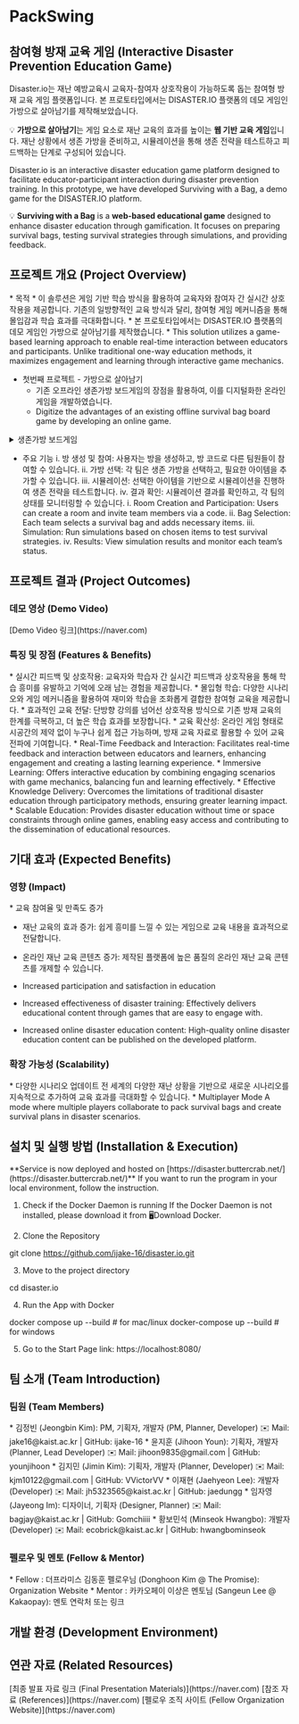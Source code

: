 # PackSwing
<h2>참여형 방재 교육 게임 (Interactive Disaster Prevention Education Game)</h2>
Disaster.io는 재난 예방교육시 교육자-참여자 상호작용이 가능하도록 돕는 참여형 방재 교육 게임 플랫폼입니다. 본 프로토타입에서는 DISASTER.IO 플랫폼의 데모 게임인 가방으로 살아남기를 제작해보았습니다.

💡 **가방으로 살아남기**는 게임 요소로 재난 교육의 효과를 높이는 **웹 기반 교육 게임**입니다. 재난 상황에서 생존 가방을 준비하고, 시뮬레이션을 통해 생존 전략을 테스트하고 피드백하는 단계로 구성되어 있습니다.

Disaster.io is an interactive disaster education game platform designed to facilitate educator-participant interaction during disaster prevention training. In this prototype, we have developed Surviving with a Bag, a demo game for the DISASTER.IO platform.

💡 **Surviving with a Bag** is a **web-based educational game** designed to enhance disaster education through gamification. It focuses on preparing survival bags, testing survival strategies through simulations, and providing feedback.

<h2>프로젝트 개요 (Project Overview)</h2>
  * 목적
    * 이 솔루션은 게임 기반 학습 방식을 활용하여 교육자와 참여자 간 실시간 상호작용을 제공합니다. 기존의 일방향적인 교육 방식과 달리, 참여형 게임 메커니즘을 통해 몰입감과 학습 효과를 극대화합니다.
    * 본 프로토타입에서는 DISASTER.IO 플랫폼의 데모 게임인 가방으로 살아남기를 제작했습니다.
    * This solution utilizes a game-based learning approach to enable real-time interaction between educators and participants. Unlike traditional one-way education methods, it maximizes engagement and learning through interactive game mechanics.

 * 첫번째 프로젝트 - 가방으로 살아남기
   * 기존 오프라인 생존가방 보드게임의 장점을 활용하여, 이를 디지털화한 온라인 게임을 개발하였습니다.
   * Digitize the advantages of an existing offline survival bag board game by developing an online game.
<details>
<summary>생존가방 보드게임</summary>
실제 재난 상황이 발생했을 때, 필요한 물품들을 빠르게 챙겨보는 연습. 교육자와 참여자가 함께 참여해서 몰입도를 높일 수 있습니다. *Survival Bag Kit* - An exercise where participants quickly gather essential items in a simulated disaster scenario. The interactive nature enhances engagement between educators and participants.
</details>

 * 주요 기능
  i. 방 생성 및 참여: 사용자는 방을 생성하고, 방 코드로 다른 팀원들이 참여할 수 있습니다.
  ii. 가방 선택: 각 팀은 생존 가방을 선택하고, 필요한 아이템을 추가할 수 있습니다.
  iii. 시뮬레이션: 선택한 아이템을 기반으로 시뮬레이션을 진행하여 생존 전략을 테스트합니다.
  iv. 결과 확인: 시뮬레이션 결과를 확인하고, 각 팀의 상태를 모니터링할 수 있습니다.
  i. Room Creation and Participation: Users can create a room and invite team members via a code.
  ii. Bag Selection: Each team selects a survival bag and adds necessary items.
  iii. Simulation: Run simulations based on chosen items to test survival strategies.
  iv. Results: View simulation results and monitor each team’s status.

<h2>프로젝트 결과 (Project Outcomes)</h2>
<h3>데모 영상 (Demo Video)</h3>
[Demo Video 링크](https://naver.com)

<h3>특징 및 장점 (Features & Benefits)</h3>
 * 실시간 피드백 및 상호작용:
   교육자와 학습자 간 실시간 피드백과 상호작용을 통해 학습 흥미를 유발하고 기억에 오래 남는 경험을 제공합니다.
 * 몰입형 학습:
   다양한 시나리오와 게임 메커니즘을 활용하여 재미와 학습을 조화롭게 결합한 참여형 교육을 제공합니다.
 * 효과적인 교육 전달:
   단방향 강의를 넘어선 상호작용 방식으로 기존 방재 교육의 한계를 극복하고, 더 높은 학습 효과를 보장합니다.
 * 교육 확산성:
   온라인 게임 형태로 시공간의 제약 없이 누구나 쉽게 접근 가능하며, 방재 교육 자료로 활용할 수 있어 교육 전파에 기여합니다.
 * Real-Time Feedback and Interaction:
   Facilitates real-time feedback and interaction between educators and learners, enhancing engagement and creating a lasting learning experience.
 * Immersive Learning:
   Offers interactive education by combining engaging scenarios with game mechanics, balancing fun and learning effectively.
 * Effective Knowledge Delivery:
   Overcomes the limitations of traditional disaster education through participatory methods, ensuring greater learning impact.
 * Scalable Education:
   Provides disaster education without time or space constraints through online games, enabling easy access and contributing to the dissemination of educational resources.

<h2>기대 효과 (Expected Benefits)</h2>
<h3>영향 (Impact)</h3>
 * 교육 참여율 및 만족도 증가

 * 재난 교육의 효과 증가: 쉽게 흥미를 느낄 수 있는 게임으로 교육 내용을 효과적으로 전달합니다.

 * 온라인 재난 교육 콘텐츠 증가: 제작된 플랫폼에 높은 품질의 온라인 재난 교육 콘텐츠를 개제할 수 있습니다.

 * Increased participation and satisfaction in education

 * Increased effectiveness of disaster training: Effectively delivers educational content through games that are easy to engage with.

 * Increased online disaster education content: High-quality online disaster education content can be published on the developed platform.

<h3>확장 가능성 (Scalability)</h3>
 * 다양한 시나리오 업데이트 전 세계의 다양한 재난 상황을 기반으로 새로운 시나리오를 지속적으로 추가하여 교육 효과를 극대화할 수 있습니다.
 * Multiplayer Mode A mode where multiple players collaborate to pack survival bags and create survival plans in disaster scenarios.

<h2>설치 및 실행 방법 (Installation & Execution)</h2>
**Service is now deployed and hosted on [https://disaster.buttercrab.net/](https://disaster.buttercrab.net/)**
If you want to run the program in your local environment, follow the instruction.

1. Check if the Docker Daemon is running If the Docker Daemon is not installed, please download it from 🖥️Download Docker.

2. Clone the Repository

git clone https://github.com/ijake-16/disaster.io.git

3. Move to the project directory

cd disaster.io

4. Run the App with Docker

docker compose up --build # for mac/linux
docker-compose up --build # for windows

5. Go to the Start Page link: https://localhost:8080/

<h2>팀 소개 (Team Introduction)</h2>
<h3>팀원 (Team Members)</h3>
 * 김정빈 (Jeongbin Kim): PM, 기획자, 개발자 (PM, Planner, Developer)
   ✉️ Mail: jake16@kaist.ac.kr | GitHub: ijake-16
 * 윤지훈 (Jihoon Youn): 기획자, 개발자 (Planner, Lead Developer)
   ✉️ Mail: jihoon9835@gmail.com | GitHub: younjihoon
 * 김지민 (Jimin Kim): 기획자, 개발자 (Planner, Developer)
   ✉️ Mail: kjm10122@gmail.com | GitHub: VVictorVV
 * 이재현 (Jaehyeon Lee): 개발자 (Developer)
   ✉️ Mail: jh5323565@kaist.ac.kr | GitHub: jaedungg
 * 임자영 (Jayeong Im): 디자이너, 기획자 (Designer, Planner)
   ✉️ Mail: bagjay@kaist.ac.kr | GitHub: Gomchiiii
 * 황보민석 (Minseok Hwangbo): 개발자 (Developer)
   ✉️ Mail: ecobrick@kaist.ac.kr | GitHub: hwangbominseok
  
<h3>펠로우 및 멘토 (Fellow & Mentor)</h3>
 * Fellow : 더프라미스 김동훈 펠로우님 (Donghoon Kim @ The Promise): Organization Website
 * Mentor : 카카오페이 이상은 멘토님 (Sangeun Lee @ Kakaopay): 멘토 연락처 또는 링크

<h2>개발 환경 (Development Environment)</h2>


<h2>연관 자료 (Related Resources)</h2>
[최종 발표 자료 링크 (Final Presentation Materials)](https://naver.com)
[참조 자료 (References)](https://naver.com)
[펠로우 조직 사이트 (Fellow Organization Website)](https://naver.com)
